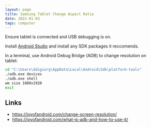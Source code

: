 ```yaml
---
layout: page
title: Samsung Tablet Change Aspect Ratio
date: 2022-01-03
tags: computer
---
```


Ensure tablet is connected and USB debugging is on.

Install [Android Studio](https://developer.android.com/studio?pkg=tools) and install any SDK packages it reccomends.

In a terminal, use Android Debug Bridge (ADB) to change resolution on tablet:

``` bash
cd "C:\Users\ddigiorg\AppData\Local\Android\Sdk\platform-tools"
./adb.exe devices
./adb.exe shell
wm size 1080x1920
exit
```

## Links

- <https://joyofandroid.com/change-screen-resolution/>
- <https://joyofandroid.com/what-is-adb-and-how-to-use-it/>